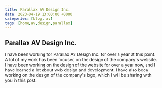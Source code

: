 ```yaml
---
title: Parallax AV Design Inc.
date: 2023-04-19 13:00:00 +0000
categories: [blog, av]
tags: [home,av,design,parallax]
---
```


## Parallax AV Design Inc.

I have been working for Parallax AV Design Inc. for over a year at this point. A lot of my work has been focused on the design of the company's website. I have been working on the design of the website for over a year now, and I have learned a lot about web design and development. I have also been working on the design of the company's logo, which I will be sharing with you in this post.
